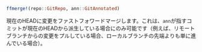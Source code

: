 ```julia
ffmerge!(repo::GitRepo, ann::GitAnnotated)
```

現在のHEADに変更をファストフォワードマージします。これは、`ann`が指すコミットが現在のHEADから派生している場合にのみ可能です（例えば、リモートブランチからの変更をプルしている場合、ローカルブランチの先端よりも単に進んでいる場合）。
